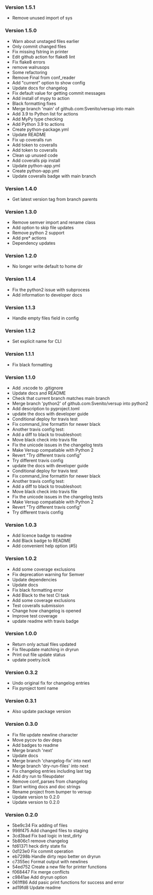 ### Version 1.5.1
- Remove unused import of sys

### Version 1.5.0
- Warn about unstaged files earlier
- Only commit changed files
- Fix missing fstring in printer
- Edit github action for flake8 lint
- Fix flake8 errors
- remove walrusops
- Some refactoring
- Remove Final from conf_reader
- Add "current" option to show config
- Update docs for changelog
- Fix default value for getting commit messages
- Add install of mypy to action
- Black formatting fixes
- Merge branch 'main' of github.com:Svenito/versup into main
- Add 3.9 to Python list for actions
- Add MyPy type checking
- Add Python 3.9 to actions
- Create python-package.yml
- Update README
- Fix up coveralls run
- Add token to coveralls
- Add token to coveralls
- Clean up unused code
- Add coveralls pip install
- Update python-app.yml
- Create python-app.yml
- Update coveralls badge with main branch

### Version 1.4.0
- Get latest version tag from branch parents

### Version 1.3.0
- Remove semver import and rename class
- Add option to skip file updates
- Remove python 2 support
- Add pre* actions
- Dependency updates

### Version 1.2.0
- No longer write default to home dir

### Version 1.1.4
- Fix the python2 issue with subprocess
- Add information to developer docs

### Version 1.1.3
- Handle empty files field in config

### Version 1.1.2
- Set explicit name for CLI

### Version 1.1.1
- Fix black formatting

### Version 1.1.0
- Add .vscode to .gitignore
- Update docs and README
- Check that current branch matches main branch
- Merge branch 'python2' of github.com:Svenito/versup into python2
- Add description to pyproject.toml
- update the docs with developer guide
- Conditional deploy for travis test
- Fix command_line formattin for newer black
- Another travis config test:
- Add a diff to black to troubleshoot:
- Move black check into travis file
- Fix the unicode issues in the changelog tests
- Make Versup compatiable with Python 2
- Revert "Try different travis config"
- Try different travis config
- update the docs with developer guide
- Conditional deploy for travis test
- Fix command_line formattin for newer black
- Another travis config test:
- Add a diff to black to troubleshoot:
- Move black check into travis file
- Fix the unicode issues in the changelog tests
- Make Versup compatiable with Python 2
- Revert "Try different travis config"
- Try different travis config

### Version 1.0.3
- Add licence badge to readme
- Add Black badge to README
- Add convenient help option (#5)

### Version 1.0.2
- Add some coverage exclusions
- Fix deprecation warning for Semver
- Update dependencies
- Update docs
- Fix black formatting error
- Add Black to the test CI task
- Add some coverage exclusions
- Test coveralls submission
- Change how changelog is opened
- Improve test coverage
- update readme with travis badge

### Version 1.0.0
- Return only actual files updated
- Fix fileupdate matching in dryrun
- Print out file update status
- update poetry.lock

### Version 0.3.2
- Undo original fix for changelog entries
- Fix pyroject toml name

### Version 0.3.1
- Also update package version

### Version 0.3.0
- Fix file update newline character
- Move pycov to dev deps
- Add badges to readme
- Merge branch 'next'
- Update docs
- Merge branch 'changelog-fix' into next
- Merge branch 'dry-run-files' into next
- Fix changelog entries including last tag
- Add dry run to fileupdater
- Remove conf_parses from changelog
- Start writing docs and doc strings
- Rename project from bumper to versup
- Update version to 0.2.0
- Update version to 0.2.0

### Version 0.2.0
- 5be9c34 Fix adding of files
- 998f475 Add changed files to staging
- 3cd3bad Fix bad logic in test_dirty
- 5b806c1 remove changelog
- fd61371 heck dirty state fix
- 0d123e0 Fix commit operation
- eb7298b Handle dirty repo better on dryrun
- c7355ec Format output with newlines
- 54ed752 Create a new file for printer functions
- f068447 Fix merge conflicts
- c9841ae Add dryrun option
- 061ff86 Add pasic print functions for success and error
- ad19fd8 Update readme

